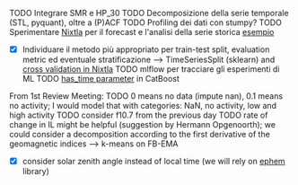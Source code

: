 TODO Integrare SMR e HP_30
TODO Decomposizione della serie temporale (STL, pyquant), oltre a (P)ACF
TODO Profiling dei dati con stumpy?
TODO Sperimentare [Nixtla](https://www.nixtla.io/open-source) per il forecast e l'analisi della serie storica [esempio](https://nixtlaverse.nixtla.io/mlforecast/docs/getting-started/end_to_end_walkthrough.html)
- [x] Individuare il metodo più appropriato per train-test split, evaluation metric ed eventuale stratificazione --> TimeSeriesSplit (sklearn) and [cross validation in Nixtla](https://nixtlaverse.nixtla.io/statsforecast/docs/tutorials/crossvalidation.html)
TODO mlflow per tracciare gli esperimenti di ML
TODO [has_time parameter](https://catboost.ai/en/docs/references/training-parameters/common#has_time) in CatBoost

From 1st Review Meeting:
TODO 0 means no data (impute nan), 0.1 means no activity; I would model that with categories: NaN, no activity, low and high activity
TODO consider f10.7 from the previous day
TODO rate of change in IL might be helpful (suggestion by Hermann Opgenoorth); we could consider a decomposition according to the first derivative of the geomagnetic indices --> k-means on FB-EMA
- [x] consider solar zenith angle instead of local time (we will rely on [ephem](https://pypi.org/project/ephem/) library)